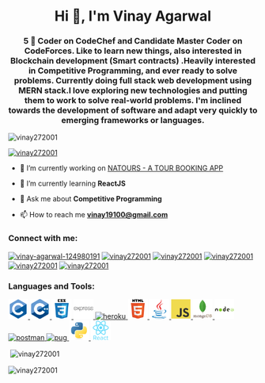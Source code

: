 <h1 align="center">Hi 👋, I'm Vinay Agarwal</h1>
<h3 align="center">5 🌟 Coder on CodeChef and Candidate Master Coder on CodeForces. Like to learn new things, also interested in Blockchain development (Smart contracts) .Heavily interested in Competitive Programming, and ever ready to solve problems. Currently doing full stack web development using MERN stack.I love exploring new technologies and putting them to work to solve real-world problems. I'm inclined towards the development of software and adapt very quickly to emerging frameworks or languages.</h3>

<p align="left"> <img src="https://komarev.com/ghpvc/?username=vinay272001&label=Profile%20views&color=0e75b6&style=flat" alt="vinay272001" /> </p>

<p align="left"> <a href="https://github.com/ryo-ma/github-profile-trophy"><img src="https://github-profile-trophy.vercel.app/?username=vinay272001" alt="vinay272001" /></a> </p>

- 🔭 I’m currently working on [NATOURS - A TOUR BOOKING APP](https://github.com/VINAY272001/NATOURS---A-TOUR-BOOKING-APP)

- 🌱 I’m currently learning **ReactJS**

- 💬 Ask me about **Competitive Programming**

- 📫 How to reach me **vinay19100@gmail.com**


<h3 align="left">Connect with me:</h3>
<p align="left">
<a href="https://linkedin.com/in/vinay-agarwal-124980191" target="blank"><img align="center" src="https://raw.githubusercontent.com/rahuldkjain/github-profile-readme-generator/master/src/images/icons/Social/linked-in-alt.svg" alt="vinay-agarwal-124980191" height="30" width="40" /></a>
<a href="https://instagram.com/vinay272001" target="blank"><img align="center" src="https://raw.githubusercontent.com/rahuldkjain/github-profile-readme-generator/master/src/images/icons/Social/instagram.svg" alt="vinay272001" height="30" width="40" /></a>
<a href="https://www.codechef.com/users/vinay272001" target="blank"><img align="center" src="https://cdn.jsdelivr.net/npm/simple-icons@3.1.0/icons/codechef.svg" alt="vinay272001" height="30" width="40" /></a>
<a href="https://www.hackerrank.com/vinay272001" target="blank"><img align="center" src="https://raw.githubusercontent.com/rahuldkjain/github-profile-readme-generator/master/src/images/icons/Social/hackerrank.svg" alt="vinay272001" height="30" width="40" /></a>
<a href="https://codeforces.com/profile/vinay272001" target="blank"><img align="center" src="https://raw.githubusercontent.com/rahuldkjain/github-profile-readme-generator/master/src/images/icons/Social/codeforces.svg" alt="vinay272001" height="30" width="40" /></a>
<a href="https://www.leetcode.com/vinay272001" target="blank"><img align="center" src="https://raw.githubusercontent.com/rahuldkjain/github-profile-readme-generator/master/src/images/icons/Social/leet-code.svg" alt="vinay272001" height="30" width="40" /></a>
</p>

<h3 align="left">Languages and Tools:</h3>
<p align="left"> <a href="https://www.cprogramming.com/" target="_blank" rel="noreferrer"> <img src="https://raw.githubusercontent.com/devicons/devicon/master/icons/c/c-original.svg" alt="c" width="40" height="40"/> </a> <a href="https://www.w3schools.com/cpp/" target="_blank" rel="noreferrer"> <img src="https://raw.githubusercontent.com/devicons/devicon/master/icons/cplusplus/cplusplus-original.svg" alt="cplusplus" width="40" height="40"/> </a> <a href="https://www.w3schools.com/css/" target="_blank" rel="noreferrer"> <img src="https://raw.githubusercontent.com/devicons/devicon/master/icons/css3/css3-original-wordmark.svg" alt="css3" width="40" height="40"/> </a> <a href="https://expressjs.com" target="_blank" rel="noreferrer"> <img src="https://raw.githubusercontent.com/devicons/devicon/master/icons/express/express-original-wordmark.svg" alt="express" width="40" height="40"/> </a> <a href="https://heroku.com" target="_blank" rel="noreferrer"> <img src="https://www.vectorlogo.zone/logos/heroku/heroku-icon.svg" alt="heroku" width="40" height="40"/> </a> <a href="https://www.w3.org/html/" target="_blank" rel="noreferrer"> <img src="https://raw.githubusercontent.com/devicons/devicon/master/icons/html5/html5-original-wordmark.svg" alt="html5" width="40" height="40"/> </a> <a href="https://www.java.com" target="_blank" rel="noreferrer"> <img src="https://raw.githubusercontent.com/devicons/devicon/master/icons/java/java-original.svg" alt="java" width="40" height="40"/> </a> <a href="https://developer.mozilla.org/en-US/docs/Web/JavaScript" target="_blank" rel="noreferrer"> <img src="https://raw.githubusercontent.com/devicons/devicon/master/icons/javascript/javascript-original.svg" alt="javascript" width="40" height="40"/> </a> <a href="https://www.mongodb.com/" target="_blank" rel="noreferrer"> <img src="https://raw.githubusercontent.com/devicons/devicon/master/icons/mongodb/mongodb-original-wordmark.svg" alt="mongodb" width="40" height="40"/> </a> <a href="https://nodejs.org" target="_blank" rel="noreferrer"> <img src="https://raw.githubusercontent.com/devicons/devicon/master/icons/nodejs/nodejs-original-wordmark.svg" alt="nodejs" width="40" height="40"/> </a> <a href="https://postman.com" target="_blank" rel="noreferrer"> <img src="https://www.vectorlogo.zone/logos/getpostman/getpostman-icon.svg" alt="postman" width="40" height="40"/> </a> <a href="https://pugjs.org" target="_blank" rel="noreferrer"> <img src="https://cdn.worldvectorlogo.com/logos/pug.svg" alt="pug" width="40" height="40"/> </a> <a href="https://www.python.org" target="_blank" rel="noreferrer"> <img src="https://raw.githubusercontent.com/devicons/devicon/master/icons/python/python-original.svg" alt="python" width="40" height="40"/> </a> <a href="https://reactjs.org/" target="_blank" rel="noreferrer"> <img src="https://raw.githubusercontent.com/devicons/devicon/master/icons/react/react-original-wordmark.svg" alt="react" width="40" height="40"/> </a> </p>

<p>&nbsp;<img align="center" src="https://github-readme-stats.vercel.app/api?username=vinay272001&show_icons=true&locale=en" alt="vinay272001" /></p>

<p><img align="center" src="https://github-readme-streak-stats.herokuapp.com/?user=vinay272001&" alt="vinay272001" /></p>
